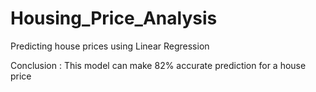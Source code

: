 # Housing_Price_Analysis
Predicting house prices using Linear Regression 

Conclusion :
This model can make 82% accurate prediction for a house price
